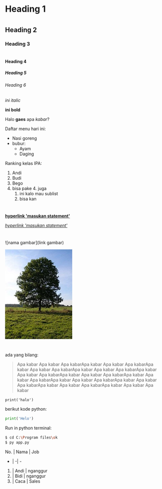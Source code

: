 # Heading 1
#
## Heading 2
### Heading 3
#
#### Heading 4
##### Heading 5
###### Heading 6

*ini italic*

**ini bold**

Halo **gaes** apa *kabar*?

Daftar menu hari ini: 
- Nasi goreng
- bubur:
    - Ayam
    - Daging

Ranking kelas IPA:
1. Andi
1. Budi
1. Bego
4. bisa pake 4. juga
    1. ini kalo mau sublist
    1. bisa kan

#

**[hyperlink 'masukan statement'](link)**

*[hyperlink 'masukan statement'](google.com)*

#

![nama gambar](link gambar)

![nama gambar](/1.jpg)

#

ada yang bilang:
>Apa kabar Apa kabar Apa kabarApa kabar Apa kabar Apa kabarApa kabar Apa kabar Apa kabarApa kabar Apa kabar Apa kabarApa kabar Apa kabar Apa kabarApa kabar Apa kabar Apa kabarApa kabar Apa kabar Apa kabarApa kabar Apa kabar Apa kabarApa kabar Apa kabar Apa kabarApa kabar Apa kabar Apa kabarApa kabar Apa kabar Apa kabar

```
print('halo')
```

berikut kode python:
```python
print('Helo')
```

Run in python terminal:
```bash
$ cd C:\Program files\ok
$ py app.py
```

No. | Nama | Job
- | -| -
1. | Andi | nganggur
2. | Bidi | nganggur
3. | Caca | Sales











